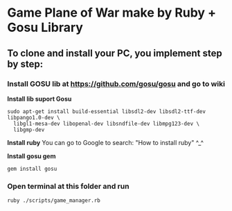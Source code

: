 # Game Plane of War make by Ruby + Gosu Library
## To clone and install your PC, you implement step by step:
### Install GOSU lib at https://github.com/gosu/gosu and go to wiki
**Install lib suport Gosu**
```shell
sudo apt-get install build-essential libsdl2-dev libsdl2-ttf-dev libpango1.0-dev \
  libgl1-mesa-dev libopenal-dev libsndfile-dev libmpg123-dev \
  libgmp-dev
```

**Install ruby**
You can go to Google to search: "How to install ruby" ^_^

**Install gosu gem**
```shell
gem install gosu
```
### Open terminal at this folder and run
```shell
ruby ./scripts/game_manager.rb
``` 

